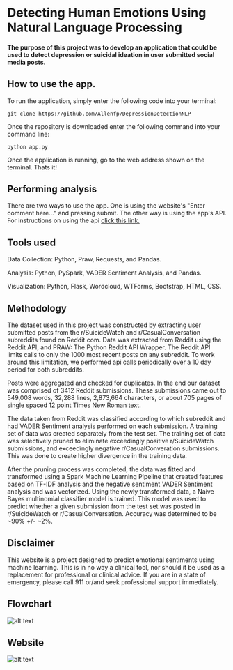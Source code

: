 # Detecting Human Emotions Using Natural Language Processing


#### The purpose of this project was to develop an application that could be used to detect depression or suicidal ideation in user submitted social media posts. 

## How to use the app.
To run the application, simply enter the following code into your terminal:

```git clone https://github.com/Allenfp/DepressionDetectionNLP```


Once the repository is downloaded enter the following command into your command line:

```python app.py```

Once the application is running, go to the web address shown on the terminal. Thats it!

## Performing analysis
There are two ways to use the app. One is using the website's "Enter comment here..." and pressing submit. The other way is using the app's API. For instructions on using the api [click this link.](https://github.com/Allenfp/DepressionDetectionNLP/blob/master/API_documentation.md)


## Tools used
Data Collection: Python, Praw, Requests, and Pandas.

Analysis: Python, PySpark, VADER Sentiment Analysis, and Pandas.

Visualization: Python, Flask, Wordcloud, WTForms, Bootstrap, HTML, CSS.


## Methodology
The dataset used in this project was constructed by extracting user submitted posts from the r/SuicideWatch and r/CasualConversation subreddits found on Reddit.com.
Data was extracted from Reddit using the Reddit API, and PRAW: The Python Reddit API Wrapper. The Reddit API limits calls to only the 1000 most recent posts on any subreddit. 
To work around this limitation, we performed api calls periodically over a 10 day period for both subreddits. 

Posts were aggregated and checked for duplicates.
In the end our dataset was comprised of 3412 Reddit submissions. These submissions came out to 549,008 words, 32,288 lines, 2,873,664 characters, or about 705 pages of single spaced 12 point Times New Roman text.

The data taken from Reddit was classified according to which subreddit and had VADER Sentiment analysis performed on each submission. A training set of data was created separately from the test set. 
The training set of data was selectively pruned to eliminate exceedingly positive r/SuicideWatch submissions, and exceedingly negative r/CasualConveration submissions. This was done to create higher divergence in the training data. 


After the pruning process was completed, the data was fitted and transformed using a Spark Machine Learning Pipeline that created features based on TF-IDF analysis and the negative sentiment VADER Sentiment analysis and was vectorized.
Using the newly transformed data, a Naive Bayes multinomial classifier model is trained. This model was used to predict whether a given submission from the test set was posted in r/SuicideWatch or r/CasualConversation. Accuracy was determined to be ~90% +/- ~2%.

## Disclaimer 
This website is a project designed to predict emotional sentiments using machine learning. This is in no way a clinical tool, nor should it be used as a replacement for professional or clinical advice. If you are in a state of emergency, please call 911 or/and seek professional support immediately. 



## Flowchart
![alt text](https://github.com/Allenfp/DepressionDetectionNLP/blob/master/wordmap_and_flowchart/Depression%20Detecting%20NLP%20Model.png)

## Website
![alt text](https://github.com/Allenfp/DepressionDetectionNLP/blob/master/DepressionNLPwebsite.png)
